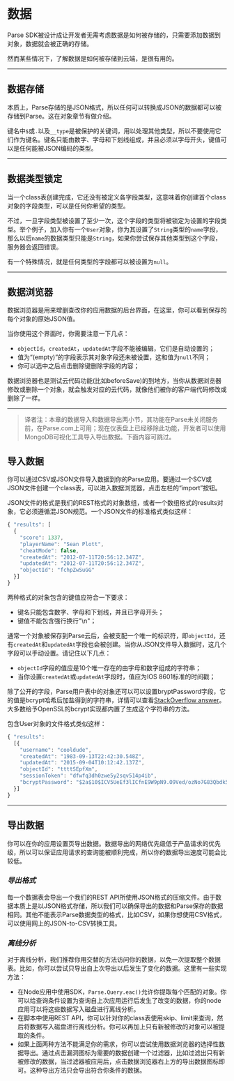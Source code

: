 # 数据

Parse SDK被设计成让开发者无需考虑数据是如何被存储的，只需要添加数据到对象，数据就会被正确的存储。

然而某些情况下，了解数据是如何被存储到云端，是很有用的。

---

## 数据存储

本质上，Parse存储的是JSON格式，所以任何可以转换成JSON的数据都可以被存储到Parse。这在对象章节有做介绍。

键名中`$`或`.`以及`__type`是被保护的关键词，用以处理其他类型，所以不要使用它们作为键名。键名只能由数字、字母和下划线组成，并且必须以字母开头，键值可以是任何能被JSON编码的类型。

---

## 数据类型锁定

当一个class表创建完成，它还没有被定义各字段类型，这意味着你创建首个class对象的字段类型，可以是任何你希望的类型。

不过，一旦字段类型被设置了至少一次，这个字段的类型将被锁定为设置的字段类型。举个例子，加入你有一个`User`对象，你为其设置了`String`类型的`name`字段，那么以后`name`的数据类型只能是`String`，如果你尝试保存其他类型到这个字段，服务器会返回错误。

有一个特殊情况，就是任何类型的字段都可以被设置为`null`。

---

## 数据浏览器

数据浏览器是用来增删查改你的应用数据的后台界面，在这里，你可以看到保存的每个对象的原始JSON值。

当你使用这个界面时，你需要注意一下几点：

* `objectId`，`createdAt`，`updatedAt`字段不能被编辑，它们是自动设置的；
* 值为“\(empty\)”的字段表示其对象字段还未被设置，这和值为`null`不同；
* 你可以选中之后点击删除键删除字段的内容；

数据浏览器也是测试云代码功能\(比如beforeSave\)的到地方，当你从数据浏览器修改或删除一个对象，就会触发对应的云代码，就像他们被你的客户端代码修改或删除了一样。

---

> 译者注：本章的数据导入和数据导出两小节，其功能在Parse未关闭服务前，在Parse.com上可用；现在仪表盘上已经移除此功能，开发者可以使用MongoDB可视化工具导入导出数据。下面内容可跳过。

## 导入数据

你可以通过CSV或JSON文件导入数据到你的Parse应用。要通过一个SCV或JSON文件创建一个class表，可以进入数据浏览器，点击左栏的“import”按钮。

JSON文件的格式是我们的REST格式的对象数组，或者一个数组格式的results对象，它必须遵循混JSON规范。一个JSON文件的标准格式类似这样：

```js
{ "results": [
  {
    "score": 1337,
    "playerName": "Sean Plott",
    "cheatMode": false,
    "createdAt": "2012-07-11T20:56:12.347Z",
    "updatedAt": "2012-07-11T20:56:12.347Z",
    "objectId": "fchpZwSuGG"
  }]
}
```

两种格式的对象包含的键值应符合一下要求：

* 键名只能包含数字、字母和下划线，并且已字母开头；
* 键值不能包含强行换行"\n"；

通常一个对象被保存到Parse云后，会被支配一个唯一的标识符，即`objectId`，还有`createdAt`和`updatedAt`字段也会被创建。当你从JSON文件导入数据时，这几个字段可以手动设置。请记住以下几点：

* `objectId`字段的值应是10个唯一存在的由字母和数字组成的字符串；
* 当你设置`createdAt`或`updatedAt`字段时，值应为IOS 8601标准的时间戳；

除了公开的字段，Parse用户表中的对象还可以可以设置bryptPassword字段，它的值是bcrypt哈希后加盐得到的字符串，详情可以查看[StackOverflow answer](http://stackoverflow.com/a/5882472/1351961)。大多数给予OpenSSL的bcrypt实现都内置了生成这个字符串的方法。

包含User对象的文件格式类似这样：

```js
{ "results":
  [{
    "username": "cooldude",
    "createdAt": "1983-09-13T22:42:30.548Z",
    "updatedAt": "2015-09-04T10:12:42.137Z",
    "objectId": "ttttSEpfXm",
    "sessionToken": "dfwfq3dh0zwe5y2sqv514p4ib",
    "bcryptPassword": "$2a$10$ICV5UeEf3lICfnE9W9pN9.O9Ved/ozNo7G83Qbdk5rmyvY8l16MIK"
  }]
}
```

---

## 导出数据

你可以在你的应用设置页导出数据。数据导出的网络优先级低于产品请求的优先级，所以可以保证应用请求的查询能被顺利完成，所以你的数据导出速度可能会比较低。

### _导出格式_

每一个数据表会导出一个我们的REST API所使用JSON格式的压缩文件。由于数据本质上是以JSON格式存储，所以我们可以确保导出的数据和Parse保存的数据相同。其他不能表示Parse数据类型的格式，比如CSV，如果你想使用CSV格式，可以使用网上的JSON-to-CSV转换工具。

### _离线分析_

对于离线分析，我们推荐你用交替的方法访问你的数据，以免一次提取整个数据表。比如，你可以尝试只导出自上次导出以后发生了变化的数据。这里有一些实现方法：

* 在Node应用中使用SDK，`Parse.Query.eac()`允许你提取每个匹配的对象。你可以给查询条件设置为查询自上次应用运行后发生了改变的数据，你的node应用可以将这些数据写入磁盘进行离线分析。
* 在脚本中使用REST API，你可以针对你的class表使用skip、limit来查询，然后将数据写入磁盘进行离线分析。你可以再加上只有新被修改的对象可以被提取的条件。
* 如果上面两种方法不能满足你的需求，你可以尝试使用数据浏览器的选择性数据导出。通过点击漏洞图标为需要的数据创建一个过滤器，比如过滤出只有新被修改的数据，当过滤器被应用后，点击数据浏览器右上方的导出数据图标即可。这种导出方法只会导出符合你条件的数据。



